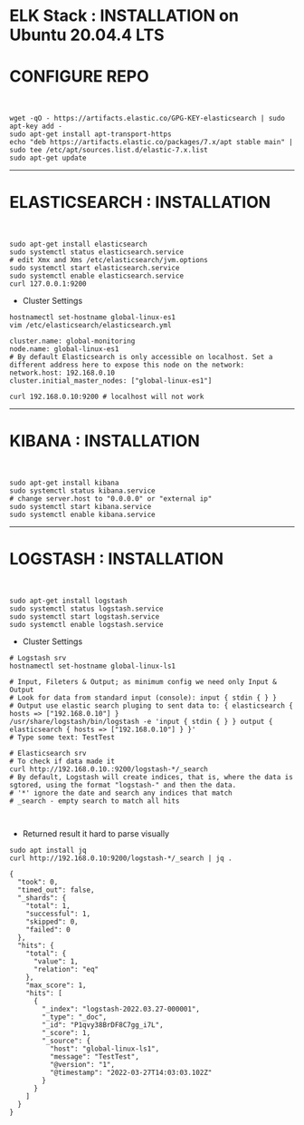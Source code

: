 # ELK Stack : INSTALLATION on Ubuntu 20.04.4 LTS

# CONFIGURE REPO


<br>

```
wget -qO - https://artifacts.elastic.co/GPG-KEY-elasticsearch | sudo apt-key add -
sudo apt-get install apt-transport-https
echo "deb https://artifacts.elastic.co/packages/7.x/apt stable main" | sudo tee /etc/apt/sources.list.d/elastic-7.x.list
sudo apt-get update
```

------------------------------------------------------------

# ELASTICSEARCH : INSTALLATION


<br>

```
sudo apt-get install elasticsearch
sudo systemctl status elasticsearch.service
# edit Xmx and Xms /etc/elasticsearch/jvm.options
sudo systemctl start elasticsearch.service
sudo systemctl enable elasticsearch.service
curl 127.0.0.1:9200
```

* Cluster Settings

```
hostnamectl set-hostname global-linux-es1
vim /etc/elasticsearch/elasticsearch.yml

cluster.name: global-monitoring
node.name: global-linux-es1
# By default Elasticsearch is only accessible on localhost. Set a different address here to expose this node on the network:
network.host: 192.168.0.10
cluster.initial_master_nodes: ["global-linux-es1"]

curl 192.168.0.10:9200 # localhost will not work
```

------------------------------------------------------------

# KIBANA : INSTALLATION


<br>

```
sudo apt-get install kibana
sudo systemctl status kibana.service
# change server.host to "0.0.0.0" or "external ip"
sudo systemctl start kibana.service
sudo systemctl enable kibana.service
```

------------------------------------------------------------

# LOGSTASH : INSTALLATION


<br>

```
sudo apt-get install logstash
sudo systemctl status logstash.service
sudo systemctl start logstash.service
sudo systemctl enable logstash.service
```

* Cluster Settings

```
# Logstash srv
hostnamectl set-hostname global-linux-ls1

# Input, Fileters & Output; as minimum config we need only Input & Output
# Look for data from standard input (console): input { stdin { } }
# Output use elastic search pluging to sent data to: { elasticsearch { hosts => ["192.168.0.10"] }
/usr/share/logstash/bin/logstash -e 'input { stdin { } } output { elasticsearch { hosts => ["192.168.0.10"] } }'
# Type some text: TestTest 

# Elasticsearch srv
# To check if data made it
curl http://192.168.0.10.:9200/logstash-*/_search
# By default, Logstash will create indices, that is, where the data is sgtored, using the format "logstash-" and then the data.
# '*' ignore the date and search any indices that match
# _search - empty search to match all hits



```

* Returned result it hard to parse visually

```
sudo apt install jq
curl http://192.168.0.10:9200/logstash-*/_search | jq .

{
  "took": 0,
  "timed_out": false,
  "_shards": {
    "total": 1,
    "successful": 1,
    "skipped": 0,
    "failed": 0
  },
  "hits": {
    "total": {
      "value": 1,
      "relation": "eq"
    },
    "max_score": 1,
    "hits": [
      {
        "_index": "logstash-2022.03.27-000001",
        "_type": "_doc",
        "_id": "P1qvy38BrDF8C7gg_i7L",
        "_score": 1,
        "_source": {
          "host": "global-linux-ls1",
          "message": "TestTest",
          "@version": "1",
          "@timestamp": "2022-03-27T14:03:03.102Z"
        }
      }
    ]
  }
}
```